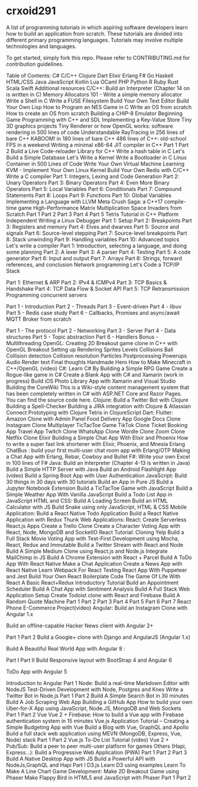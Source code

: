 # crxoid291
A list of programming tutorials in which aspiring software developers learn how to build an application from scratch. These tutorials are divided into different primary programming languages. Tutorials may involve multiple technologies and languages.

To get started, simply fork this repo. Please refer to CONTRIBUTING.md for contribution guidelines.

Table of Contents:
C#
C/C++
Clojure
Dart
Elixir
Erlang
F#
Go
Haskell
HTML/CSS
Java
JavaScript
Kotlin
Lua
OCaml
PHP
Python
R
Ruby
Rust
Scala
Swift
Additional resources
C/C++:
Build an Interpreter (Chapter 14 on is written in C)
Memory Allocators 101 - Write a simple memory allocator
Write a Shell in C
Write a FUSE Filesystem
Build Your Own Text Editor
Build Your Own Lisp
How to Program an NES Game in C
Write an OS from scratch
How to create an OS from scratch
Building a CHIP-8 Emulator
Beginning Game Programming with C++ and SDL
Implementing a Key-Value Store
Tiny 3D graphics projects
Tiny Renderer or how OpenGL works: software rendering in 500 lines of code
Understandable RayTracing in 256 lines of bare C++
KABOOM! in 180 lines of bare C++
486 lines of C++: old-school FPS in a weekend
Writing a minimal x86-64 JIT compiler in C++
Part 1
Part 2
Build a Live Code-reloader Library for C++
Write a hash table in C
Let's Build a Simple Database
Let's Write a Kernel
Write a Bootloader in C
Linux Container in 500 Lines of Code
Write Your Own Virtual Machine
Learning KVM - Implement Your Own Linux Kernel
Build Your Own Redis with C/C++
Write a C compiler
Part 1: Integers, Lexing and Code Generation
Part 2: Unary Operators
Part 3: Binary Operators
Part 4: Even More Binary Operators
Part 5: Local Variables
Part 6: Conditionals
Part 7: Compound Statements
Part 8: Loops
Part 9: Functions
Part 10: Global Variables
Implementing a Language with LLVM
Meta Crush Saga: a C++17 compile-time game
High-Performance Matrix Multiplication
Space Invaders from Scratch
Part 1
Part 2
Part 3
Part 4
Part 5
Tetris Tutorial in C++ Platform Independent
Writing a Linux Debugger
Part 1: Setup
Part 2: Breakpoints
Part 3: Registers and memory
Part 4: Elves and dwarves
Part 5: Source and signals
Part 6: Source-level stepping
Part 7: Source-level breakpoints
Part 8: Stack unwinding
Part 9: Handling variables
Part 10: Advanced topics
Let's write a compiler
Part 1: Introduction, selecting a language, and doing some planning
Part 2: A lexer
Part 3: A parser
Part 4: Testing
Part 5: A code generator
Part 6: Input and output
Part 7: Arrays
Part 8: Strings, forward references, and conclusion
Network programming
Let's Code a TCP/IP Stack

Part 1: Ethernet & ARP
Part 2: IPv4 & ICMPv4
Part 3: TCP Basics & Handshake
Part 4: TCP Data Flow & Socket API
Part 5: TCP Retransmission
Programming concurrent servers

Part 1 - Introduction
Part 2 - Threads
Part 3 - Event-driven
Part 4 - libuv
Part 5 - Redis case study
Part 6 - Callbacks, Promises and async/await
MQTT Broker from scratch

Part 1 - The protocol
Part 2 - Networking
Part 3 - Server
Part 4 - Data structures
Part 5 - Topic abstraction
Part 6 - Handlers
Bonus - Multithreading
OpenGL:
Creating 2D Breakout game clone in C++ with OpenGL
Breakout
Setting up
Rendering Sprites
Levels
Collisions
Ball
Collision detection
Collision resolution
Particles
Postprocessing
Powerups
Audio
Render text
Final thoughts
Handmade Hero
How to Make Minecraft in C++/OpenGL (video)
C#:
Learn C# By Building a Simple RPG Game
Create a Rogue-like game in C#
Create a Blank App with C# and Xamarin (work in progress)
Build iOS Photo Library App with Xamarin and Visual Studio
Building the CoreWiki This is a Wiki-style content management system that has been completely written in C# with ASP.NET Core and Razor Pages. You can find the source code here.
Clojure:
Build a Twitter Bot with Clojure
Building a Spell-Checker
Building a JIRA integration with Clojure & Atlassian Connect
Prototyping with Clojure
Tetris in ClojureScript
Dart:
Flutter:
Amazon Clone with Admin Panel
Food Delivery App
Google Docs Clone
Instagram Clone
Multiplayer TicTacToe Game
TikTok Clone
Ticket Booking App
Travel App
Twitch Clone
WhatsApp Clone
Wordle Clone
Zoom Clone
Netflix Clone
Elixir
Building a Simple Chat App With Elixir and Phoenix
How to write a super fast link shortener with Elixir, Phoenix, and Mnesia
Erlang
ChatBus : build your first multi-user chat room app with Erlang/OTP
Making a Chat App with Erlang, Rebar, Cowboy and Bullet
F#:
Write your own Excel in 100 lines of F#
Java:
Build an Interpreter (Chapter 4-13 is written in Java)
Build a Simple HTTP Server with Java
Build an Android Flashlight App (video)
Build a Spring Boot App with User Authentication
JavaScript:
Build 30 things in 30 days with 30 tutorials
Build an App in Pure JS
Build a Jupyter Notebook Extension
Build a TicTacToe Game with JavaScript
Build a Simple Weather App With Vanilla JavaScript
Build a Todo List App in JavaScript
HTML and CSS:
Build A Loading Screen
Build an HTML Calculator with JS
Build Snake using only JavaScript, HTML & CSS
Mobile Application:
Build a React Native Todo Application
Build a React Native Application with Redux Thunk
Web Applications:
React:
Create Serverless React.js Apps
Create a Trello Clone
Create a Character Voting App with React, Node, MongoDB and SocketIO
React Tutorial: Cloning Yelp
Build a Full Stack Movie Voting App with Test-First Development using Mocha, React, Redux and Immutable
Build a Twitter Stream with React and Node
Build A Simple Medium Clone using React.js and Node.js
Integrate MailChimp in JS
Build A Chrome Extension with React + Parcel
Build A ToDo App With React Native
Make a Chat Application
Create a News App with React Native
Learn Webpack For React
Testing React App With Puppeteer and Jest
Build Your Own React Boilerplate
Code The Game Of Life With React
A Basic React+Redux Introductory Tutorial
Build an Appointment Scheduler
Build A Chat App with Sentiment Analysis
Build A Full Stack Web Application Setup
Create Todoist clone with React and Firebase
Build A Random Quote Machine
Part 1
Part 2
Part 3
Part 4
Part 5
Part 6
Part 7
React Phone E-Commerce Project(video)
Angular:
Build an Instagram Clone with Angular 1.x

Build an offline-capable Hacker News client with Angular 2+

Part 1
Part 2
Build a Google+ clone with Django and AngularJS (Angular 1.x)

Build A Beautiful Real World App with Angular 8 :

Part I
Part II
Build Responsive layout with BootStrap 4 and Angular 6

ToDo App with Angular 5

Introduction to Angular
Part 1
Node:
Build a real-time Markdown Editor with NodeJS
Test-Driven Development with Node, Postgres and Knex
Write a Twitter Bot in Node.js
Part 1
Part 2
Build A Simple Search Bot in 30 minutes
Build A Job Scraping Web App
Building a GitHub App
How to build your own Uber-for-X App using JavaScript, Node.JS, MongoDB and Web Sockets
Part 1
Part 2
Vue
Vue 2 + Firebase: How to build a Vue app with Firebase authentication system in 15 minutes
Vue.js Application Tutorial – Creating a Simple Budgeting App with Vue
Build a Blog with Vue, GraphQL and Apollo
Build a full stack web application using MEVN (MongoDB, Express, Vue, Node) stack
Part 1
Part 2
Vue.js To-Do List Tutorial (video)
Vue 2 + Pub/Sub: Build a peer to peer multi-user platform for games
Others (Hapi, Express...):
Build a Progressive Web Application (PWA)
Part 1
Part 2
Part 3
Build A Native Desktop App with JS
Build a Powerful API with NodeJs,GraphQL and Hapi
Part I
D3.js
Learn D3 using examples
Learn To Make A Line Chart
Game Development:
Make 2D Breakout Game using Phaser
Make Flappy Bird in HTML5 and JavaScript with Phaser
Part 1
Part 2
